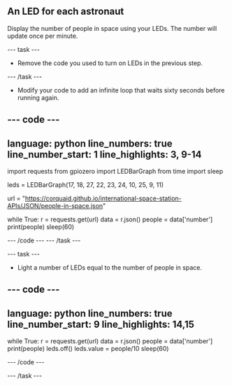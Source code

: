 ## An LED for each astronaut

Display the number of people in space using your LEDs. The number will update once per minute.

--- task ---

+ Remove the code you used to turn on LEDs in the previous step.

--- /task ---

- Modify your code to add an infinite loop that waits sixty seconds before running again. 

--- code ---
---
language: python
line_numbers: true
line_number_start: 1
line_highlights: 3, 9-14
---
import requests
from gpiozero import LEDBarGraph
from time import sleep

leds = LEDBarGraph(17, 18, 27, 22, 23, 24, 10, 25, 9, 11)

url = "https://corquaid.github.io/international-space-station-APIs/JSON/people-in-space.json"

while True:
	r = requests.get(url)
	data = r.json()
	people = data['number']
	print(people)
	sleep(60)

--- /code ---
--- /task ---



--- task ---
- Light a number of LEDs equal to the number of people in space. 

--- code ---
---
language: python
line_numbers: true
line_number_start: 9
line_highlights: 14,15
---
while True:
	r = requests.get(url)
	data = r.json()
	people = data['number']
	print(people)
	leds.off()
	leds.value = people/10
	sleep(60)

--- /code ---

--- /task ---
